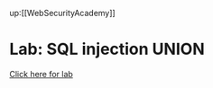 up:[[WebSecurityAcademy]]

# Lab: SQL injection UNION

[Click here for lab](https://portswigger.net/web-security/sql-injection/union-attacks/lab-determine-number-of-columns)

